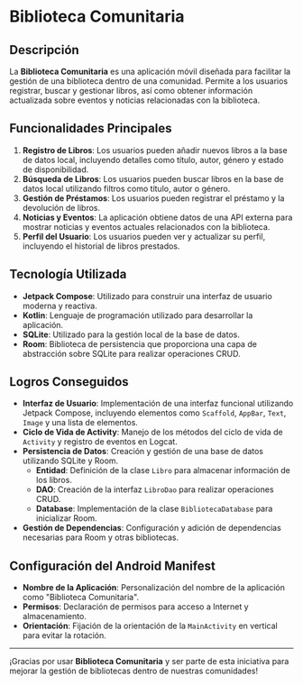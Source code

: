 # Biblioteca Comunitaria

## Descripción

La **Biblioteca Comunitaria** es una aplicación móvil diseñada para facilitar la gestión de una biblioteca dentro de una comunidad. Permite a los usuarios registrar, buscar y gestionar libros, así como obtener información actualizada sobre eventos y noticias relacionadas con la biblioteca.

## Funcionalidades Principales

1. **Registro de Libros**: Los usuarios pueden añadir nuevos libros a la base de datos local, incluyendo detalles como título, autor, género y estado de disponibilidad.
2. **Búsqueda de Libros**: Los usuarios pueden buscar libros en la base de datos local utilizando filtros como título, autor o género.
3. **Gestión de Préstamos**: Los usuarios pueden registrar el préstamo y la devolución de libros.
4. **Noticias y Eventos**: La aplicación obtiene datos de una API externa para mostrar noticias y eventos actuales relacionados con la biblioteca.
5. **Perfil del Usuario**: Los usuarios pueden ver y actualizar su perfil, incluyendo el historial de libros prestados.

## Tecnología Utilizada

- **Jetpack Compose**: Utilizado para construir una interfaz de usuario moderna y reactiva.
- **Kotlin**: Lenguaje de programación utilizado para desarrollar la aplicación.
- **SQLite**: Utilizado para la gestión local de la base de datos.
- **Room**: Biblioteca de persistencia que proporciona una capa de abstracción sobre SQLite para realizar operaciones CRUD.

## Logros Conseguidos

- **Interfaz de Usuario**: Implementación de una interfaz funcional utilizando Jetpack Compose, incluyendo elementos como `Scaffold`, `AppBar`, `Text`, `Image` y una lista de elementos.
- **Ciclo de Vida de Activity**: Manejo de los métodos del ciclo de vida de `Activity` y registro de eventos en Logcat.
- **Persistencia de Datos**: Creación y gestión de una base de datos utilizando SQLite y Room.
    - **Entidad**: Definición de la clase `Libro` para almacenar información de los libros.
    - **DAO**: Creación de la interfaz `LibroDao` para realizar operaciones CRUD.
    - **Database**: Implementación de la clase `BibliotecaDatabase` para inicializar Room.
- **Gestión de Dependencias**: Configuración y adición de dependencias necesarias para Room y otras bibliotecas.

## Configuración del Android Manifest

- **Nombre de la Aplicación**: Personalización del nombre de la aplicación como "Biblioteca Comunitaria".
- **Permisos**: Declaración de permisos para acceso a Internet y almacenamiento.
- **Orientación**: Fijación de la orientación de la `MainActivity` en vertical para evitar la rotación.

---

¡Gracias por usar **Biblioteca Comunitaria** y ser parte de esta iniciativa para mejorar la gestión de bibliotecas dentro de nuestras comunidades!
